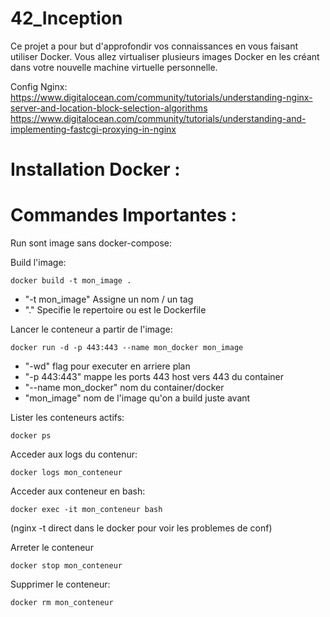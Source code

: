 # 42_Inception
Ce projet a pour but d'approfondir vos connaissances en vous faisant utiliser Docker. Vous allez virtualiser plusieurs images Docker en les créant dans votre nouvelle machine virtuelle personnelle.


Config Nginx:
https://www.digitalocean.com/community/tutorials/understanding-nginx-server-and-location-block-selection-algorithms
https://www.digitalocean.com/community/tutorials/understanding-and-implementing-fastcgi-proxying-in-nginx

# Installation Docker :


# Commandes Importantes :
Run sont image sans docker-compose:

Build l'image:
```shell
docker build -t mon_image .
```
- "-t mon_image"
    Assigne un nom / un tag
- "."
    Specifie le repertoire ou est le Dockerfile

Lancer le conteneur a partir de l'image:
```shell
docker run -d -p 443:443 --name mon_docker mon_image
```
- "-wd"
    flag pour executer en arriere plan
- "-p 443:443"
    mappe les ports 443 host vers 443 du container
- "--name mon_docker"
    nom du container/docker
- "mon_image"
    nom de l'image qu'on a build juste avant

Lister les conteneurs actifs:
```shell
docker ps
```

Acceder aux logs du contenur:
```shell
docker logs mon_conteneur
```

Acceder aux conteneur en bash:
```shell
docker exec -it mon_conteneur bash
```
(nginx -t direct dans le docker pour voir les problemes de conf)

Arreter le conteneur
```shell
docker stop mon_conteneur
```
Supprimer le conteneur:
```shell
docker rm mon_conteneur
```

